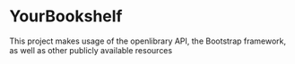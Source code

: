 # YourBookshelf
This project makes usage of the openlibrary API, the Bootstrap framework, as well as other publicly available resources
